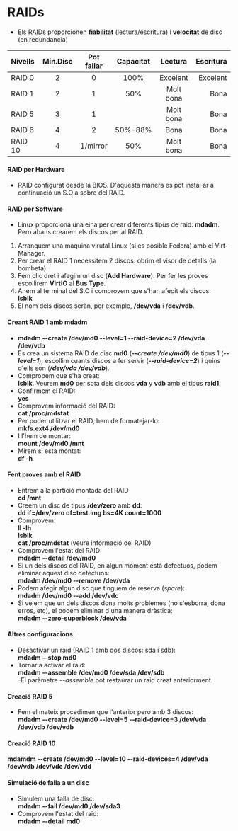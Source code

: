 # RAIDs

* Els RAIDs proporcionen **fiabilitat** (lectura/escritura) i **velocitat** de disc (en redundancia)


| Nivells | Mín.Disc | Pot fallar |Capacitat | Lectura | Escritura |
| :------- | :------: | :-----:   | :-----:  | :--:    |---:
| RAID 0   | 2     	  | 0		  | 100%	 |Excelent |Excelent |
| RAID 1   | 2     	  | 1         | 50%		 |Molt bona | Bona	|
| RAID 5   |  3       | 1         |			 |Molt bona | Bona
|RAID 6	   | 4		  | 2		  |50%-88%	 |Bona		| Bona
|RAID 10   | 4		  | 1/mirror  | 50% | Molt bona | Bona


#### RAID per Hardware

* RAID configurat desde la BIOS. D'aquesta manera es pot instal·ar a continuació un S.O a sobre del RAID.

#### RAID per Software

* Linux proporciona una eina per crear diferents tipus de raid: **mdadm**. Pero abans crearem els discos per al RAID.

1. Arranquem una màquina virutal Linux (si es posible Fedora) amb el Virt-Manager.
2. Per crear el RAID 1 necessitem 2 discos: obrim el visor de detalls (la bombeta).
3. Fem clic dret i afegim un disc (**Add Hardware**). Per fer les proves escollirem **VirtIO** al **Bus Type**.
4. Anem al terminal del S.O i comprovem que s'han afegit els discos:  
**lsblk**
5. El nom dels discos seràn, per exemple, **/dev/vda** i **/dev/vdb**.

#### Creant RAID 1 amb mdadm

* **mdadm --create /dev/md0 --level=1 --raid-device=2 /dev/vda /dev/vdb**
* Es crea un sistema RAID de disc **md0** (__*--create /dev/md0*__) de tipus 1 (__*--level=1*__), escollim cuants discos a fer servir (__*--raid-device=2*__) i quins d'ells son (__*/dev/vda /dev/vdb*__).
* Comprobem que s'ha creat:  
**lsblk**. Veurem **md0** per sota dels discos **vda** y **vdb** amb el tipus **raid1**.
* Confirmem el RAID:  
**yes**
* Comprovem informació del RAID:  
**cat /proc/mdstat**
* Per poder utilitzar el RAID, hem de formatejar-lo:  
**mkfs.ext4 /dev/md0**
* I l'hem de montar:  
**mount /dev/md0 /mnt**
* Mirem si està montat:  
**df -h**
  
#### Fent proves amb el RAID
* Entrem a la partició montada del RAID  
**cd /mnt**  
* Creem un disc de tipus **/dev/zero** amb **dd**:  
**dd if=/dev/zero of=test.img bs=4K count=1000**
* Comprovem:  
**ll -lh**  
**lsblk**  
**cat /proc/mdstat** (veure informació del RAID)  
* Comprovem l'estat del RAID:  
**mdadm --detail /dev/md0**  
* Si un dels discos del RAID, en algun moment està defectuos, podem eliminar aquest disc defectuos:  
**mdadm /dev/md0 --remove /dev/vda**  
* Podem afegir algun disc que tinguem de reserva (*spare*):  
**mdadm /dev/md0 --add /dev/vdc**  
* Si veiem que un dels discos dona molts problemes (no s'esborra, dona erros, etc), el podem eliminar d'una manera dràstica:  
**mdadm --zero-superblock /dev/vda**  
#### Altres configuracions:
* Desactivar un raid (RAID 1 amb dos discos: sda i sdb):   
**mdadm --stop md0**
* Tornar a activar el raid:   
**mdadm --assemble /dev/md0 /dev/sda /dev/sdb**   
-El paràmetre *--assemble* pot restaurar un raid creat anteriorment.
#### Creació RAID 5  
* Fem el mateix procedimen que l'anterior pero amb 3 discos:  
**mdadm --create /dev/md0 --level=5 --raid-device=3 /dev/vda /dev/vdb /dev/vdb**  
#### Creació RAID 10
**mdamdm --create /dev/md0 --level=10 --raid-devices=4 /dev/vda /dev/vdb /dev/vdc /dev/vdd**
#### Simulació de falla a un disc
* Simulem una falla de disc:   
**mdadm --fail /dev/md0 /dev/sda3**  
* Comprovem l'estat del raid:   
**mdadm --detail md0**   
